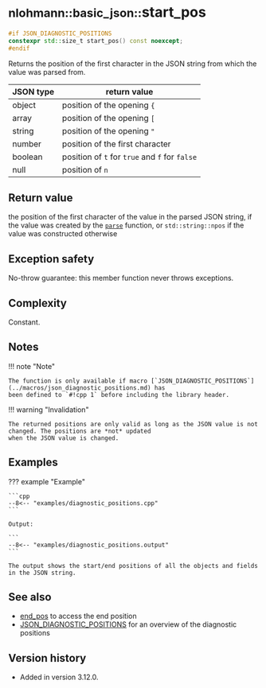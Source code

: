 # <small>nlohmann::basic_json::</small>start_pos

```cpp
#if JSON_DIAGNOSTIC_POSITIONS
constexpr std::size_t start_pos() const noexcept;
#endif
```

Returns the position of the first character in the JSON string from which the value was parsed from.

| JSON type | return value                                   |
|-----------|------------------------------------------------|
| object    | position of the opening `{`                    |
| array     | position of the opening `[`                    |
| string    | position of the opening `"`                    |
| number    | position of the first character                |
| boolean   | position of `t` for `true` and `f` for `false` |
| null      | position of `n`                                |

## Return value

the position of the first character of the value in the parsed JSON string, if the value was created by the
[`parse`](parse.md) function, or `std::string::npos` if the value was constructed otherwise

## Exception safety

No-throw guarantee: this member function never throws exceptions.

## Complexity

Constant.

## Notes

!!! note "Note"

    The function is only available if macro [`JSON_DIAGNOSTIC_POSITIONS`](../macros/json_diagnostic_positions.md) has
    been defined to `#!cpp 1` before including the library header.

!!! warning "Invalidation"

    The returned positions are only valid as long as the JSON value is not changed. The positions are *not* updated
    when the JSON value is changed.

## Examples

??? example "Example"

    ```cpp
    --8<-- "examples/diagnostic_positions.cpp"
    ```
    
    Output:

    ```
    --8<-- "examples/diagnostic_positions.output"
    ```

    The output shows the start/end positions of all the objects and fields in the JSON string.

## See also

- [end_pos](end_pos.md) to access the end position
- [JSON_DIAGNOSTIC_POSITIONS](../macros/json_diagnostic_positions.md) for an overview of the diagnostic positions

## Version history

- Added in version 3.12.0.
